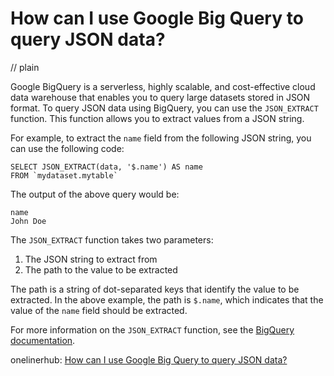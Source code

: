 # How can I use Google Big Query to query JSON data?
// plain

Google BigQuery is a serverless, highly scalable, and cost-effective cloud data warehouse that enables you to query large datasets stored in JSON format. To query JSON data using BigQuery, you can use the `JSON_EXTRACT` function. This function allows you to extract values from a JSON string.

For example, to extract the `name` field from the following JSON string, you can use the following code:
```
SELECT JSON_EXTRACT(data, '$.name') AS name
FROM `mydataset.mytable`
```
The output of the above query would be:
```
name
John Doe
```

The `JSON_EXTRACT` function takes two parameters:
1. The JSON string to extract from
2. The path to the value to be extracted

The path is a string of dot-separated keys that identify the value to be extracted. In the above example, the path is `$.name`, which indicates that the value of the `name` field should be extracted.

For more information on the `JSON_EXTRACT` function, see the [BigQuery documentation](https://cloud.google.com/bigquery/docs/reference/standard-sql/json_functions).

onelinerhub: [How can I use Google Big Query to query JSON data?](https://onelinerhub.com/google-big-query/how-can-i-use-google-big-query-to-query-json-data)